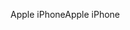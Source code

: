 <span data-ttu-id="a8cd6-101">Apple iPhone</span><span class="sxs-lookup"><span data-stu-id="a8cd6-101">Apple iPhone</span></span>